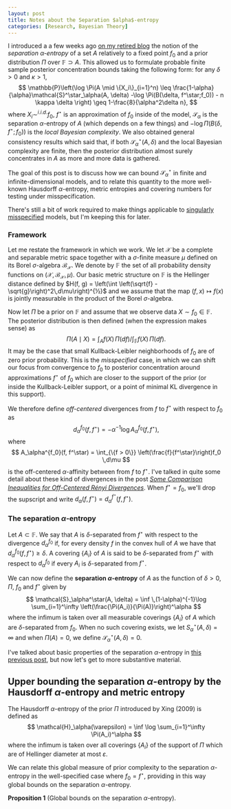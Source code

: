```yaml
---
layout: post
title: Notes about the Separation $alpha$-entropy
categories: [Research, Bayesian Theory]
---
```


I introduced a a few weeks ago [on my retired blog](https://mathstatnotes.wordpress.com/) the notion of the *separation $\alpha$-entropy* of a set $A$ relatively to a fixed point $f_0$ and a prior distribution $\Pi$ over $\mathbb{F} \supset A$. This allowed us to formulate probable finite sample posterior concentration bounds taking the following form: for any $\delta > 0$ and $\kappa > 1$,
$$
\mathbb{P}\left(\log \Pi(A \mid \{X_i\}_{i=1}^n) \leq \frac{1-\alpha}{\alpha}\mathcal{S}^\star_\alpha(A, \delta) -\log \Pi(B(\delta, f^\star;f_0)) - n \kappa \delta \right) \geq 1-\frac{8}{\alpha^2\delta n},
$$
where $X_i \sim^{i.i.d.} f_0$, $f^\star$ is an approximation of $f_0$ inside of the model, $\mathcal{S}_\alpha$ is the separation $\alpha$-entropy of $A$ (which depends on a few things) and $-\log\Pi(B(\delta, f^\star;f_0))$ is the *local Bayesian complexity*. We also obtained general consistency results which said that, if both $\mathcal{S}_\alpha^\star(A, \delta)$ and the local Bayesian complexity are finite, then the posterior distribution almost surely concentrates in $A$ as more and more data is gathered.

The goal of this post is to discuss how we can bound $\mathcal{S}_\alpha^\star$ in finite and infinite-dimensional models, and to relate this quantity to the more well-known Hausdorff $\alpha$-entropy, metric entropies and covering numbers for testing under misspecification. 

<!--more-->

There's still a bit of work required to make things applicable to [singularly misspecified](https://mathstatnotes.wordpress.com/2019/03/26/the-misspecified-mathematical-theory-of-bayesian-misspecification/) models, but I'm keeping this for later.

### Framework

Let me restate the framework in which we work. We let $\mathcal{X}$ be a complete and separable metric space together with a $\sigma$-finite measure $\mu$ defined on its Borel $\sigma$-algebra $\mathcal{B}_{\mathcal{X}}$. We denote by $\mathbb{F}$ the set of all probability density functions on $(\mathcal{X}, \mathcal{B}_{\mathcal{X}}, \mu)$. Our basic metric structure on $\mathbb{F}$ is the Hellinger distance defined by $H(f, g) = \left(\int \left(\sqrt{f} - \sqrt{g}\right)^2\,d\mu\right)^{½}$ and we assume that the map $(f, x) \mapsto f(x)$ is jointly measurable in the product of the Borel $\sigma$-algebra.

Now let $\Pi$ be a prior on $\mathbb{F}$ and assume that we observe data $X \sim f_0 \in \mathbb{F}$. The posterior distribution is then defined (when the expression makes sense) as
$$
\Pi(A \mid X) = \int_A f(X) \,\Pi(df)\Big/ \int_{\mathbb{F}}f(X) \,\Pi(df).
$$
It may be the case that small Kullback-Leibler neighborhoods of $f_0$ are of zero prior probability. This is the *misspecified* case, in which we can shift our focus from convergence to $f_0$ to posterior concentration around approximations $f^\star$ of $f_0$ which are closer to the support of the prior (or inside the Kullback-Leibler support, or a point of minimal KL divergence in this support).

We therefore define *off-centered* divergences from $f$ to $f^\star$ with respect to $f_0$ as
$$
d_\alpha^{f_0}(f, f^\star) = -\alpha^{-1}\log A_\alpha^{f_0}(f, f^\star),
$$
where
$$
A_\alpha^{f_0}(f, f^\star) = \int_{\{f > 0\}} \left(\frac{f}{f^\star}\right)f_0 \,d\mu
$$
is the off-centered $\alpha$-affinity between from $f$ to $f^\star$. I've talked in quite some detail about these kind of divergences in the post *[Some Comparison Inequalities for Off-Centered Rényi Divergences](https://mathstatnotes.wordpress.com/2019/03/30/some-comparison-inequalities-for-off-centered-renyi-divergences/)*. When $f^\star = f_0$, we'll drop the supscript and write $d_\alpha(f, f^\star) = d_\alpha^{f^\star}(f, f^\star)$.

### The separation $\alpha$-entropy

Let $A\subset \mathbb{F}$. We say that $A$ is $\delta$-separated from $f^\star$ with respect to the divergence $d_\alpha^{f_0}$ if, for every density $f$ in the convex hull of $A$ we have that $d_\alpha^{f_0}(f, f^\star) \geq \delta$. A covering $\{A_i\}$ of $A$ is said to be $\delta$-separated from $f^\star$ with respect to $d_\alpha^{f_0}$ if every $A_i$ is $\delta$-separated from $f^\star$.

We can now define the **separation $\alpha$-entropy** of $A$ as the function of $\delta > 0$, $\Pi$, $f_0$ and $f^\star$ given by
$$
\mathcal{S}_\alpha^\star(A, \delta) = \inf \,(1-\alpha)^{-1}\log \sum_{i=1}^\infty \left(\frac{\Pi(A_i)}{\Pi(A)}\right)^\alpha
$$
where the infimum is taken over all measurable coverings $\{A_i\}$ of $A$ which are $\delta$-separated from $f_0$. When no such covering exists, we let $S_\alpha^\star(A, \delta) = \infty$ and when $\Pi(A) = 0$, we define $\mathcal{S}_\alpha^\star(A, \delta) = 0$.

I've talked about basic properties of the separation $\alpha$-entropy in [this previous post](https://mathstatnotes.wordpress.com/2019/04/08/posterior-concentration-in-terms-of-the-separation-alpha-entropy/), but now let's get to more substantive material.

## Upper bounding the separation $\alpha$-entropy by the Hausdorff $\alpha$-entropy and metric entropy

The Hausdorff $\alpha$-entropy of the prior $\Pi$ introduced by Xing (2009) is defined as
$$
\mathcal{H}_\alpha(\varepsilon) = \inf \log \sum_{i=1}^\infty \Pi(A_i)^\alpha
$$
where the infimum is taken over all coverings $\{A_i\}$ of the support of $\Pi$ which are of Hellinger diameter at most $\varepsilon$.

We can relate this global measure of prior complexity to the separation $\alpha$-entropy in the well-specified case where $f_0 = f^\star$, providing in this way global bounds on the separation $\alpha$-entropy.

**Proposition 1** (Global bounds on the separation $\alpha$-entropy).

